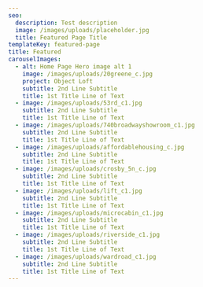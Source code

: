 ```yaml
---
seo:
  description: Test description
  image: /images/uploads/placeholder.jpg
  title: Featured Page Title
templateKey: featured-page
title: Featured
carouselImages:
  - alt: Home Page Hero image alt 1
    image: /images/uploads/20greene_c.jpg
    project: Object Loft
    subtitle: 2nd Line Subtitle
    title: 1st Title Line of Text
  - image: /images/uploads/53rd_c1.jpg
    subtitle: 2nd Line Subtitle
    title: 1st Title Line of Text
  - image: /images/uploads/740broadwayshowroom_c1.jpg
    subtitle: 2nd Line Subtitle
    title: 1st Title Line of Text
  - image: /images/uploads/affordablehousing_c.jpg
    subtitle: 2nd Line Subtitle
    title: 1st Title Line of Text
  - image: /images/uploads/crosby_5n_c.jpg
    subtitle: 2nd Line Subtitle
    title: 1st Title Line of Text
  - image: /images/uploads/lift_c1.jpg
    subtitle: 2nd Line Subtitle
    title: 1st Title Line of Text
  - image: /images/uploads/microcabin_c1.jpg
    subtitle: 2nd Line Subtitle
    title: 1st Title Line of Text
  - image: /images/uploads/riverside_c1.jpg
    subtitle: 2nd Line Subtitle
    title: 1st Title Line of Text
  - image: /images/uploads/wardroad_c1.jpg
    subtitle: 2nd Line Subtitle
    title: 1st Title Line of Text
---
```


